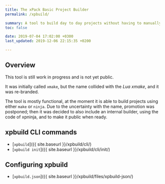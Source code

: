 ```yaml
---
title: The xPack Basic Project Builder
permalink: /xpbuild/

summary: A tool to build day to day projects without having to manually write make files, with an emphasis on C/C++ and embedded applications, inspired by Eclipse CDT managed builder (work in progress).
toc: false

date: 2019-07-04 17:02:00 +0300
last_updated: 2019-12-06 22:15:35 +0200

---
```


## Overview

This tool is still work in progress and is not yet public.

It was initially called `xmake`, but the name collided with the
_Lua xmake_, and it was re-branded.

The tool is mostly functional, at the moment it is able to build projects
using either `make` or `ninja`. Due to the uncertainty with the name,
promotion was postponed; then it was decided to also include an internal
builder,
using the code of xpninja, and to make it public when ready.

## xpbuild CLI commands

- [`xpbuild`]({{ site.baseurl }}/xpbuild/cli/)
- [`xpbuild init`]({{ site.baseurl }}/xpbuild/cli/init/)

## Configuring xpbuild

- [`xpbuild.json`]({{ site.baseurl }}/xpbuild/files/xpbuild-json/)

